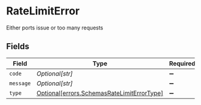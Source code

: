 # RateLimitError

Either ports issue or too many requests


## Fields

| Field                                                                                          | Type                                                                                           | Required                                                                                       | Description                                                                                    |
| ---------------------------------------------------------------------------------------------- | ---------------------------------------------------------------------------------------------- | ---------------------------------------------------------------------------------------------- | ---------------------------------------------------------------------------------------------- |
| `code`                                                                                         | *Optional[str]*                                                                                | :heavy_minus_sign:                                                                             | N/A                                                                                            |
| `message`                                                                                      | *Optional[str]*                                                                                | :heavy_minus_sign:                                                                             | N/A                                                                                            |
| `type`                                                                                         | [Optional[errors.SchemasRateLimitErrorType]](../../models/errors/schemasratelimiterrortype.md) | :heavy_minus_sign:                                                                             | rate_limit_error                                                                               |